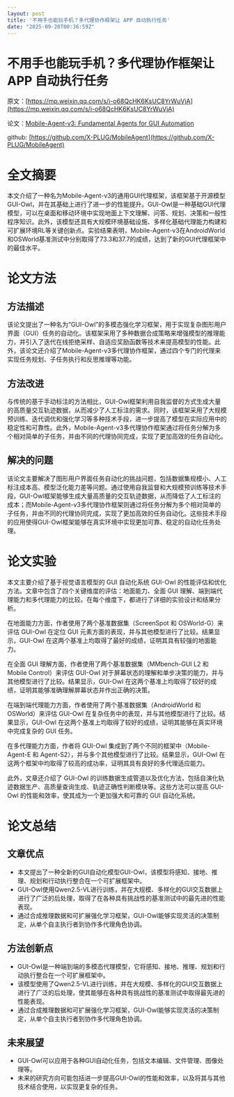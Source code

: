 ```yaml
---
layout: post
title: '不用手也能玩手机？多代理协作框架让 APP 自动执行任务'
date: "2025-09-20T00:36:59Z"
---
```

不用手也能玩手机？多代理协作框架让 APP 自动执行任务
============================

原文：[https://mp.weixin.qq.com/s/i-o68QcHK6KsUC8YrWuVjA](https://mp.weixin.qq.com/s/i-o68QcHK6KsUC8YrWuVjA)

论文：[Mobile-Agent-v3: Fundamental Agents for GUI Automation](https://arxiv.org/abs/2508.15144)

github: [https://github.com/X-PLUG/MobileAgent](https://github.com/X-PLUG/MobileAgent)

全文摘要
====

本文介绍了一种名为Mobile-Agent-v3的通用GUI代理框架，该框架基于开源模型GUI-Owl，并在其基础上进行了进一步的性能提升。GUI-Owl是一种基础GUI代理模型，可以在桌面和移动环境中实现地面上下文理解、问答、规划、决策和一般性程序知识。此外，该模型还具有大规模环境基础设施、多样化基础代理能力构建和可扩展环境RL等关键创新点。实验结果表明，Mobile-Agent-v3在AndroidWorld和OSWorld基准测试中分别取得了73.3和37.7的成绩，达到了新的GUI代理框架中的最佳水平。

论文方法
====

方法描述
----

该论文提出了一种名为“GUI-Owl”的多模态强化学习框架，用于实现复杂图形用户界面（GUI）任务的自动化。该框架采用了多种数据合成策略来增强模型的推理能力，并引入了迭代在线拒绝采样、自适应奖励函数等技术来提高模型的性能。此外，该论文还介绍了Mobile-Agent-v3多代理协作框架，通过四个专门的代理来实现任务规划、子任务执行和反思推理等功能。

方法改进
----

与传统的基于手动标注的方法相比，GUI-Owl框架利用自我监督的方式生成大量的高质量交互轨迹数据，从而减少了人工标注的需求。同时，该框架采用了大规模预训练、迭代调优和强化学习等多种技术手段，进一步提高了模型在实际应用中的稳定性和可靠性。此外，Mobile-Agent-v3多代理协作框架通过将任务分解为多个相对简单的子任务，并由不同的代理协同完成，实现了更加高效的任务自动化。

解决的问题
-----

该论文主要解决了图形用户界面任务自动化的挑战问题，包括数据集规模小、人工标注成本高、模型泛化能力差等问题。通过使用自我监督和大规模预训练等技术手段，GUI-Owl框架能够生成大量高质量的交互轨迹数据，从而降低了人工标注的成本；而Mobile-Agent-v3多代理协作框架则通过将任务分解为多个相对简单的子任务，并由不同的代理协同完成，实现了更加高效的任务自动化。这些技术手段的应用使得GUI-Owl框架能够在真实环境中实现更加可靠、稳定的自动化任务处理。

论文实验
====

本文主要介绍了基于视觉语言模型的 GUI 自动化系统 GUI-Owl 的性能评估和优化方法。文章中包含了四个关键维度的评估：地面能力、全面 GUI 理解、端到端代理能力和多代理能力的比较。在每个维度下，都进行了详细的实验设计和结果分析。

在地面能力方面，作者使用了两个基准数据集（ScreenSpot 和 OSWorld-G）来评估 GUI-Owl 在定位 GUI 元素方面的表现，并与其他模型进行了比较。结果显示，GUI-Owl 在这两个基准上均取得了最好的成绩，证明其具有较强的地面能力。

在全面 GUI 理解方面，作者使用了两个基准数据集（MMbench-GUI L2 和 Mobile Control）来评估 GUI-Owl 对于屏幕状态的理解和单步决策的能力，并与其他模型进行了比较。结果显示，GUI-Owl 在这两个基准上均取得了较好的成绩，证明其能够准确理解屏幕状态并作出正确的决策。

在端到端代理能力方面，作者使用了两个基准数据集（AndroidWorld 和 OSWorld）来评估 GUI-Owl 在复杂任务中的表现，并与其他模型进行了比较。结果显示，GUI-Owl 在这两个基准上均取得了较好的成绩，证明其能够在真实环境中完成复杂的 GUI 任务。

在多代理能力方面，作者将 GUI-Owl 集成到了两个不同的框架中（Mobile-Agent-E 和 Agent-S2），并与多个其他模型进行了比较。结果显示，GUI-Owl 在这两个框架中均取得了较高的成功率，证明其具有良好的多代理适应能力。

此外，文章还介绍了 GUI-Owl 的训练数据生成管道以及优化方法，包括自演化轨迹数据生产、高质量查询生成、轨迹正确性判断模块等。这些方法可以提高 GUI-Owl 的性能和效率，使其成为一个更加强大和可靠的 GUI 自动化系统。

**论文总结**
========

文章优点
----

*   本文提出了一种全新的GUI自动化模型GUI-Owl，该模型将感知、接地、推理、规划和行动执行整合在一个可扩展框架中。
*   GUI-Owl使用Qwen2.5-VL进行训练，并在大规模、多样化的GUI交互数据上进行了广泛的后处理，取得了在各种具有挑战性的基准测试中的最先进的性能表现。
*   通过合成推理数据和可扩展强化学习框架，GUI-Owl能够实现灵活的决策制定，从单个自主执行者到协作多代理角色协调。

**方法创新**点
---------

*   GUI-Owl是一种端到端的多模态代理模型，它将感知、接地、推理、规划和行动执行整合在一个可扩展框架中。
*   该模型使用了Qwen2.5-VL进行训练，并在大规模、多样化的GUI交互数据上进行了广泛的后处理，使其能够在各种具有挑战性的基准测试中取得最先进的性能表现。
*   通过合成推理数据和可扩展强化学习框架，GUI-Owl能够实现灵活的决策制定，从单个自主执行者到协作多代理角色协调。

未来展望
----

*   GUI-Owl可以应用于各种GUI自动化任务，包括文本编辑、文件管理、图像处理等。
*   未来的研究方向可能包括进一步提高GUI-Owl的性能和效率，以及将其与其他技术结合使用，以实现更复杂的任务。